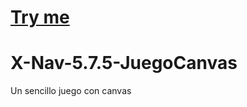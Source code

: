 # [Try me](https://mcarmonaa.github.io/X-Nav-5.7.5-JuegoCanvas/)

# X-Nav-5.7.5-JuegoCanvas
Un sencillo juego con canvas

